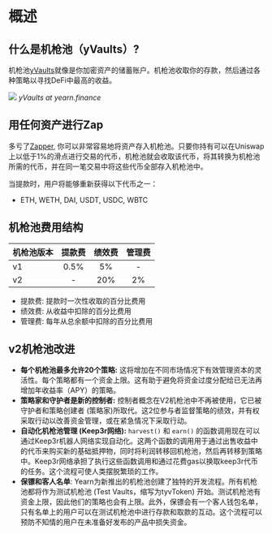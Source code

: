 # 概述

## 什么是机枪池（yVaults）?

机枪池[yVaults](https://yearn.finance/vaults)就像是你加密资产的储蓄账户。机枪池收取你的存款，然后通过各种策略以寻找DeFi中最高的收益。

![](https://i.imgur.com/yXnJqsn.png)
*yVaults at yearn.finance*

## 用任何资产进行Zap

多亏了[Zapper](https://zapper.fi/), 你可以非常容易地将资产存入机枪池。只要你持有可以在Uniswap上以低于1%的滑点进行交易的代币，机枪池就会收取该代币，将其转换为机枪池所需的代币，并在同一笔交易中将这些代币全部存入机枪池中。

当提款时，用户将能够重新获得以下代币之一：
- ETH, WETH, DAI, USDT, USDC, WBTC

## 机枪池费用结构

|机枪池版本|提款费|绩效费|管理费|
|--------------|:-----------:|:-------------:|:------------:|
|v1|0.5%|5%|-|
|v2|-|20%|2%|

- 提款费: 提款时一次性收取的百分比费用
- 绩效费: 从收益中扣除的百分比费用
- 管理费: 每年从总余额中扣除的百分比费用

## v2机枪池改进

- **每个机枪池最多允许20个策略:** 这将增加在不同市场情况下有效管理资本的灵活性。每个策略都有一个资金上限。这有助于避免将资金过度分配给已无法再增加年收益率（APY）的策略。
- **策略家和守护者是新的控制者:** 控制者概念在V2机枪池中不再被使用，它已被守护者和策略创建者 \(策略家\)所取代。这2位参与者监督策略的绩效，并有权采取行动以改善资金管理，或在紧急情况下采取行动。
- **自动化机枪池管理 \(Keep3r网络\):** `harvest()` 和 `earn()` 的函数调用现在可以通过Keep3r机器人网络实现自动化。这两个函数的调用用于通过出售收益中的代币来购买新的基础抵押物，同时将利润转移回机枪池，然后再转移到策略中。Keep3r网络承担了执行这些函数调用和通过花费gas以换取keep3r代币的任务。这个流程可使人类摆脱繁琐的工作。
- **保镖和客人名单**: Yearn为新推出的机枪池创建了独特的开发流程。所有机枪池都将作为测试机枪池 \(Test Vaults，缩写为tyvToken\) 开始。测试机枪池有资金上限，因此他们的策略也会有上限。此外，保镖会有一个客人钱包名单，只有名单上的用户可以在测试机枪池中进行存款和取款的互动。这个流程可以预防不知情的用户在未准备好发布的产品中损失资金。
